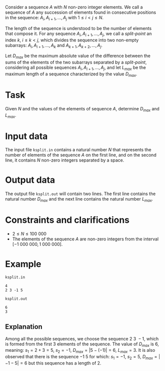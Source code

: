 
Consider a sequence $A$ with $N$ non-zero integer elements. We call a sequence of $A$ any succession of elements found in consecutive positions in the sequence: $A_i, A_{i+1}, \dots, A_j$ with $1 \leq i < j \leq N$.

The length of the sequence is understood to be the number of elements that compose it. For any sequence $A_i, A_{i+1}, \dots, A_j$, we call a *split-point* an index $k$, $i \leq k < j$, which divides the sequence into two non-empty subarrays: $A_i, A_{i+1}, \dots, A_k$ and $A_{k+1}, A_{k+2}, \dots, A_j$.

Let $D_{max}$ be the maximum absolute value of the difference between the sums of the elements of the two subarrays separated by a *split-point*, considering all possible sequences $A_i, A_{i+1}, \dots, A_j$, and let $L_{max}$ be the maximum length of a sequence characterized by the value $D_{max}$.

# Task

Given $N$ and the values of the elements of sequence $A$, determine $D_{max}$ and $L_{max}$.

# Input data

The input file `ksplit.in` contains a natural number $N$ that represents the number of elements of the sequence $A$ on the first line, and on the second line, it contains $N$ non-zero integers separated by a space.

# Output data

The output file `ksplit.out` will contain two lines. The first line contains the natural number $D_{max}$ and the next line contains the natural number $L_{max}$.

# Constraints and clarifications

* $2 \leq N \leq 100\ 000$
* The elements of the sequence $A$ are non-zero integers from the interval $[-1\ 000\ 000, 1\ 000\ 000]$.

# Example

`ksplit.in`
```
4
2 3 -1 5
```

`ksplit.out`
```
6
3
```

## Explanation

Among all the possible sequences, we choose the sequence $2\ 3\ -1$, which is formed from the first $3$ elements of the sequence.
The value of $D_{max}$ is $6$, meaning: $s_1 = 2 + 3 = 5$, $s_2 = -1$, $D_{max} = |5 - (-1)| = 6$, $L_{max} = 3$.
It is also observed that there is the sequence $-1\ 5$ for which: $s_1 = -1$, $s_2 = 5$, $D_{max} = |-1 - 5| = 6$ but this sequence has a length of $2$.
